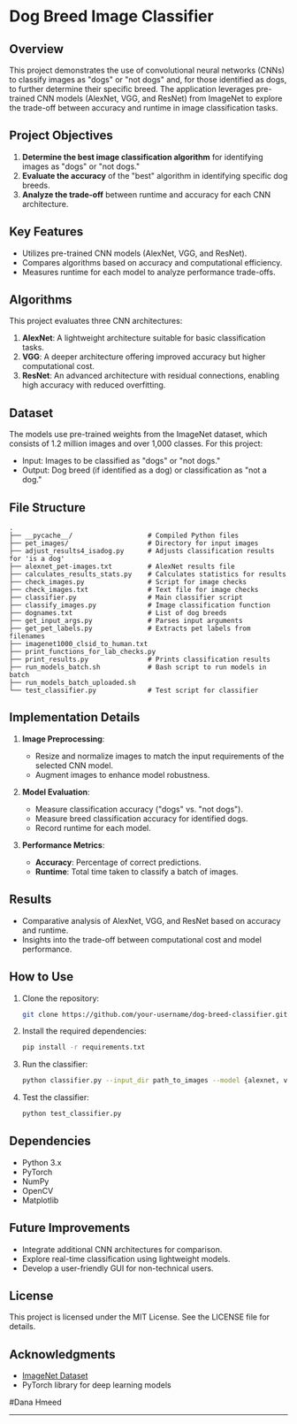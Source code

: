 # Dog Breed Image Classifier

## Overview
This project demonstrates the use of convolutional neural networks (CNNs) to classify images as "dogs" or "not dogs" and, for those identified as dogs, to further determine their specific breed. The application leverages pre-trained CNN models (AlexNet, VGG, and ResNet) from ImageNet to explore the trade-off between accuracy and runtime in image classification tasks.

## Project Objectives

1. **Determine the best image classification algorithm** for identifying images as "dogs" or "not dogs."
2. **Evaluate the accuracy** of the "best" algorithm in identifying specific dog breeds.
3. **Analyze the trade-off** between runtime and accuracy for each CNN architecture.

## Key Features
- Utilizes pre-trained CNN models (AlexNet, VGG, and ResNet).
- Compares algorithms based on accuracy and computational efficiency.
- Measures runtime for each model to analyze performance trade-offs.

## Algorithms
This project evaluates three CNN architectures:

1. **AlexNet**: A lightweight architecture suitable for basic classification tasks.
2. **VGG**: A deeper architecture offering improved accuracy but higher computational cost.
3. **ResNet**: An advanced architecture with residual connections, enabling high accuracy with reduced overfitting.

## Dataset
The models use pre-trained weights from the ImageNet dataset, which consists of 1.2 million images and over 1,000 classes. For this project:
- Input: Images to be classified as "dogs" or "not dogs."
- Output: Dog breed (if identified as a dog) or classification as "not a dog."

## File Structure
```
.
├── __pycache__/                   # Compiled Python files
├── pet_images/                    # Directory for input images
├── adjust_results4_isadog.py      # Adjusts classification results for 'is a dog'
├── alexnet_pet-images.txt         # AlexNet results file
├── calculates_results_stats.py    # Calculates statistics for results
├── check_images.py                # Script for image checks
├── check_images.txt               # Text file for image checks
├── classifier.py                  # Main classifier script
├── classify_images.py             # Image classification function
├── dognames.txt                   # List of dog breeds
├── get_input_args.py              # Parses input arguments
├── get_pet_labels.py              # Extracts pet labels from filenames
├── imagenet1000_clsid_to_human.txt
├── print_functions_for_lab_checks.py
├── print_results.py               # Prints classification results
├── run_models_batch.sh            # Bash script to run models in batch
├── run_models_batch_uploaded.sh
└── test_classifier.py             # Test script for classifier
```

## Implementation Details

1. **Image Preprocessing**:
   - Resize and normalize images to match the input requirements of the selected CNN model.
   - Augment images to enhance model robustness.

2. **Model Evaluation**:
   - Measure classification accuracy ("dogs" vs. "not dogs").
   - Measure breed classification accuracy for identified dogs.
   - Record runtime for each model.

3. **Performance Metrics**:
   - **Accuracy**: Percentage of correct predictions.
   - **Runtime**: Total time taken to classify a batch of images.

## Results
- Comparative analysis of AlexNet, VGG, and ResNet based on accuracy and runtime.
- Insights into the trade-off between computational cost and model performance.

## How to Use

1. Clone the repository:
   ```bash
   git clone https://github.com/your-username/dog-breed-classifier.git
   ```
2. Install the required dependencies:
   ```bash
   pip install -r requirements.txt
   ```
3. Run the classifier:
   ```bash
   python classifier.py --input_dir path_to_images --model {alexnet, vgg, resnet}
   ```
4. Test the classifier:
   ```bash
   python test_classifier.py
   ```

## Dependencies
- Python 3.x
- PyTorch
- NumPy
- OpenCV
- Matplotlib

## Future Improvements
- Integrate additional CNN architectures for comparison.
- Explore real-time classification using lightweight models.
- Develop a user-friendly GUI for non-technical users.

## License
This project is licensed under the MIT License. See the LICENSE file for details.

## Acknowledgments
- [ImageNet Dataset](http://www.image-net.org/)
- PyTorch library for deep learning models

#Dana Hmeed

---
